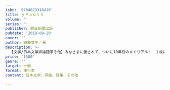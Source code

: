 ```yaml
---
isbn: '9784023318410'
title: ｙＰａｄ１０
volume: ''
series: ''
publisher: 朝日新聞出版
pubdate: '2019-09-20'
cover: ''
author: 寄藤文平／著
description: >-
  【文学/日本文学評論随筆そ他】みなさまに愛されて、ついに10年目のメモリアル！　１枚に全部書ける。１枚で全部わかる。今日の予定から来週の流れまで、ページを開けばパーッと見渡せる。チマチマした電子アプリがまねできない、単純かつ高機能なビジュアルPad。
price: '1500'
genre: ''
target: 一般
format: 単行本
content: 日本文学、評論、随筆、その他

---
```

